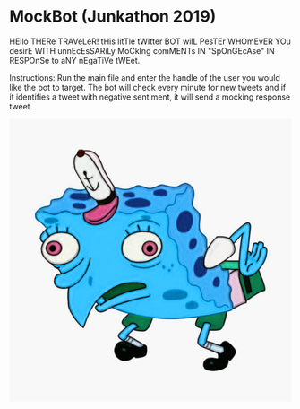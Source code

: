 # MockBot (Junkathon 2019)

HEllo THERe TRAVeLeR! tHis litTle tWItter BOT wilL PesTEr WHOmEvER YOu desirE WITH unnEcEsSARiLy MoCkIng comMENTs IN "SpOnGEcAse" IN RESPOnSe to aNY nEgaTiVe tWEet.

Instructions: Run the main file and enter the handle of the user you would like the bot to target. The bot will check every minute for new tweets and if it identifies a tweet with negative sentiment, it will send a mocking response tweet

![Mocking Spongebob](mockingspongebobbb.png)
